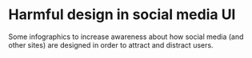  # Harmful design in social media UI

Some infographics to increase awareness about how social media (and other sites) are designed in order to attract and distract users. 
